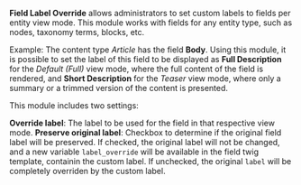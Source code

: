 **Field Label Override** allows administrators to set custom labels to fields per entity view mode. This module works with fields for any entity type, such as nodes, taxonomy terms, blocks, etc.

Example: The content type *Article* has the field **Body**. Using this module, it is possible to set the label of this field to be displayed as **Full Description** for the *Default (Full)* view mode, where the full content of the field is rendered, and **Short Description** for the *Teaser* view mode, where only a summary or a trimmed version of the content is presented.

This module includes two settings:

**Override label**: The label to be used for the field in that respective view mode.
**Preserve original label**: Checkbox to determine if the original field label will be preserved. If checked, the original label will not be changed, and a new variable `label_override` will be available in the field twig template, containin the custom label. If unchecked, the original `label` will be completely overriden by the custom label.